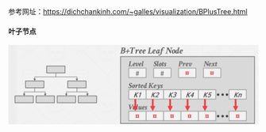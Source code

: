 参考网址：https://dichchankinh.com/~galles/visualization/BPlusTree.html

#### 叶子节点

![image-20230410225109710](./image-20230410225109710-1695274566761-7.png)

